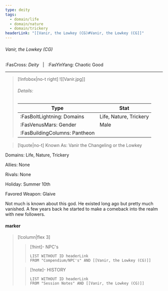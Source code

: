 ```yaml
---
type: deity
tags:
  - domain/life
  - domain/nature
  - domain/trickery
headerLink: "[[Vanir, the Lowkey (CG)#Vanir, the Lowkey (CG]]"
---
```


###### Vanir, the Lowkey (CG)
<span class="sub2">:FasCross: *Deity* &nbsp; | &nbsp; :FasYinYang: Chaotic Good</span>
___

> [!infobox|no-t right]
> ![[Vanir.jpg]]
> ###### Details:
> | Type | Stat |
> | ---- | ---- |
> | :FasBoltLightning: Domains | Life, Nature, Trickery |
> | :FasVenusMars: Gender | Male |
> | :FasBuildingColumns: Pantheon |  |

> [!quote|no-t]
>Known As:  Vanir the Changeling or the Lowkey

Domains: Life, Nature, Trickery

Allies: None

Rivals: None

Holiday: Summer 10th

Favored Weapon: Glaive

Not much is known about this god.  He existed long ago but pretty much vanished.  A few years back he started to make a comeback into the realm with new followers.



#### marker
> [!column|flex 3]
>> [!hint]-  NPC's
>>```dataview
>>LIST WITHOUT ID headerLink
>>FROM "Compendium/NPC's" AND [[Vanir, the Lowkey (CG)]] 
>
>>[!note]- HISTORY
>>```dataview
>>LIST WITHOUT ID headerLink
>>FROM "Session Notes" AND [[Vanir, the Lowkey (CG)]]